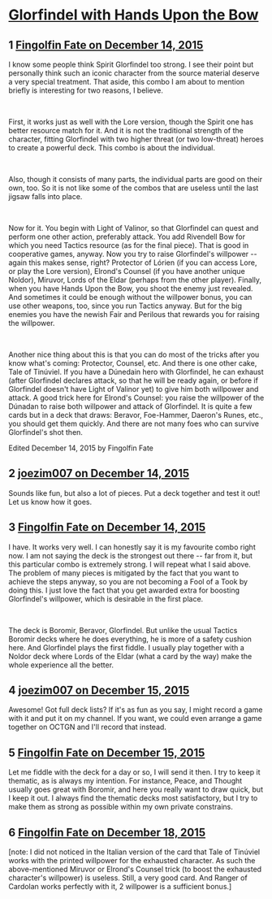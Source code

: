 # [Glorfindel with Hands Upon the Bow](https://community.fantasyflightgames.com/topic/195818-glorfindel-with-hands-upon-the-bow/)

## 1 [Fingolfin Fate on December 14, 2015](https://community.fantasyflightgames.com/topic/195818-glorfindel-with-hands-upon-the-bow/?do=findComment&comment=1933942)

I know some people think Spirit Glorfindel too strong. I see their point but personally think such an iconic character from the source material deserve a very special treatment. That aside, this combo I am about to mention briefly is interesting for two reasons, I believe.

 

First, it works just as well with the Lore version, though the Spirit one has better resource match for it. And it is not the traditional strength of the character, fitting Glorfindel with two higher threat (or two low-threat) heroes to create a powerful deck. This combo is about the individual.

 

Also, though it consists of many parts, the individual parts are good on their own, too. So it is not like some of the combos that are useless until the last jigsaw falls into place.

 

Now for it. You begin with Light of Valinor, so that Glorfindel can quest and perform one other action, preferably attack. You add Rivendell Bow for which you need Tactics resource (as for the final piece). That is good in cooperative games, anyway. Now you try to raise Glorfindel's willpower -- again this makes sense, right? Protector of Lórien (if you can access Lore, or play the Lore version), Elrond's Counsel (if you have another unique Noldor), Miruvor, Lords of the Eldar (perhaps from the other player). Finally, when you have Hands Upon the Bow, you shoot the enemy just revealed. And sometimes it could be enough without the willpower bonus, you can use other weapons, too, since you run Tactics anyway. But for the big enemies you have the newish Fair and Perilous that rewards you for raising the willpower.

 

Another nice thing about this is that you can do most of the tricks after you know what's coming: Protector, Counsel, etc. And there is one other cake, Tale of Tinúviel. If you have a Dúnedain hero with Glorfindel, he can exhaust (after Glorfindel declares attack, so that he will be ready again, or before if Glorfindel doesn't have Light of Valinor yet) to give him both willpower and attack. A good trick here for Elrond's Counsel: you raise the willpower of the Dúnadan to raise both willpower and attack of Glorfindel. It is quite a few cards but in a deck that draws: Beravor, Foe-Hammer, Daeron's Runes, etc., you should get them quickly. And there are not many foes who can survive Glorfindel's shot then.

Edited December 14, 2015 by Fingolfin Fate

## 2 [joezim007 on December 14, 2015](https://community.fantasyflightgames.com/topic/195818-glorfindel-with-hands-upon-the-bow/?do=findComment&comment=1934401)

Sounds like fun, but also a lot of pieces. Put a deck together and test it out! Let us know how it goes.

## 3 [Fingolfin Fate on December 14, 2015](https://community.fantasyflightgames.com/topic/195818-glorfindel-with-hands-upon-the-bow/?do=findComment&comment=1935213)

I have. It works very well. I can honestly say it is my favourite combo right now. I am not saying the deck is the strongest out there -- far from it, but this particular combo is extremely strong. I will repeat what I said above. The problem of many pieces is mitigated by the fact that you want to achieve the steps anyway, so you are not becoming a Fool of a Took by doing this. I just love the fact that you get awarded extra for boosting Glorfindel's willpower, which is desirable in the first place.

 

The deck is Boromir, Beravor, Glorfindel. But unlike the usual Tactics Boromir decks where he does everything, he is more of a safety cushion here. And Glorfindel plays the first fiddle. I usually play together with a Noldor deck where Lords of the Eldar (what a card by the way) make the whole experience all the better.

## 4 [joezim007 on December 15, 2015](https://community.fantasyflightgames.com/topic/195818-glorfindel-with-hands-upon-the-bow/?do=findComment&comment=1936061)

Awesome! Got full deck lists? If it's as fun as you say, I might record a game with it and put it on my channel. If you want, we could even arrange a game together on OCTGN and I'll record that instead.

## 5 [Fingolfin Fate on December 15, 2015](https://community.fantasyflightgames.com/topic/195818-glorfindel-with-hands-upon-the-bow/?do=findComment&comment=1936417)

Let me fiddle with the deck for a day or so, I will send it then. I try to keep it thematic, as is always my intention. For instance, Peace, and Thought usually goes great with Boromir, and here you really want to draw quick, but I keep it out. I always find the thematic decks most satisfactory, but I try to make them as strong as possible within my own private constrains.

## 6 [Fingolfin Fate on December 18, 2015](https://community.fantasyflightgames.com/topic/195818-glorfindel-with-hands-upon-the-bow/?do=findComment&comment=1943034)

[note: I did not noticed in the Italian version of the card that Tale of Tinúviel works with the printed willpower for the exhausted character. As such the above-mentioned Miruvor or Elrond's Counsel trick (to boost the exhausted character's willpower) is useless. Still, a very good card. And Ranger of Cardolan works perfectly with it, 2 willpower is a sufficient bonus.]

